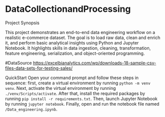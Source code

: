 # DataCollectionandProcessing

Project Synopsis

This project demonstrates an end-to-end data engineering workflow on a realistic e-commerce dataset. The goal is to load raw data, clean and enrich it, and perform basic analytical insights using Python and Jupyter Notebook. It highlights skills in data ingestion, cleaning, transformation, feature engineering, serialization, and object-oriented programming.

#DataSource
https://excelbianalytics.com/wp/downloads-18-sample-csv-files-data-sets-for-testing-sales/

QuickStart
Open your command prompt and follow these steps in sequence: first, create a virtual environment by running `python -m venv venv`. Next, activate the virtual environment by running `./venv/Scripts/activate`. After that, install the required packages by running `pip install -r requirements.txt`. Then, launch Jupyter Notebook by running `jupyter notebook`. Finally, open and run the notebook file named `/Data_engineering.ipynb`.